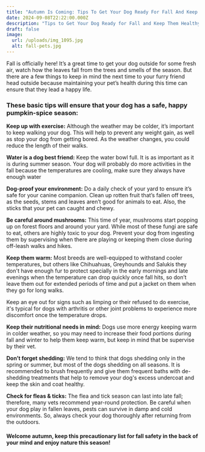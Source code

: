```yaml
---
title: "Autumn Is Coming: Tips To Get Your Dog Ready For Fall And Keep Them Healthy  "
date: 2024-09-08T22:22:00.000Z
description: "Tips to Get Your Dog Ready for Fall and Keep Them Healthy  "
draft: false
image:
  url: /uploads/img_1095.jpg
  alt: fall-pets.jpg
---
```

Fall is officially here! It’s a great time to get your dog outside for some fresh air, watch how the leaves fall from the trees and smells of the season. But there are a few things to keep in mind the next time to your furry friend head outside because maintaining your pet’s health during this time can ensure that they lead a happy life.

### **These basic tips will ensure that your dog has a safe, happy pumpkin-spice season:**

**Keep up with exercise:** Although the weather may be colder, it’s important to keep walking your dog. This will help to prevent any weight gain, as well as stop your dog from getting bored. As the weather changes, you could reduce the length of their walks.  

**Water is a dog best friend:** Keep the water bowl full. It is as important as it is during summer season. Your dog will probably do more activities in the fall because the temperatures are cooling, make sure they always have enough water

**Dog-proof your environment:** Do a daily check of your yard to ensure it’s safe for your canine companion. Clean up rotten fruit that’s fallen off trees, as the seeds, stems and leaves aren’t good for animals to eat. Also, the sticks that your pet can caught and chewy.

**Be careful around mushrooms:** This time of year, mushrooms start popping up on forest floors and around your yard. While most of these fungi are safe to eat, others are highly toxic to your dog. Prevent your dog from ingesting them by supervising when there are playing or keeping them close during off-leash walks and hikes.

**Keep them warm:** Most breeds are well-equipped to withstand cooler temperatures, but others like Chihuahuas, Greyhounds and Salukis they don't have enough fur to protect specially in the early mornings and late evenings when the temperature can drop quickly once fall hits, so don’t leave them out for extended periods of time and put a jacket on them when they go for long walks. 

Keep an eye out for signs such as limping or their refused to do exercise, it's typical for dogs with arthritis or other joint problems to experience more discomfort once the temperature drops. 

**Keep their nutritional needs in mind:** Dogs use more energy keeping warm in colder weather, so you may need to increase their food portions during fall and winter to help them keep warm, but keep in mind that be supervise by their vet.

**Don’t forget shedding:** We tend to think that dogs shedding only in the spring or summer, but most of the dogs shedding on all seasons. It is recommended to brush frequently and give them frequent baths with de-shedding treatments that help to remove your dog's excess undercoat and keep the skin and coat healthy.

**Check for fleas & ticks:** The flea and tick season can last into late fall; therefore, many vets recommend year-round protection. Be careful when your dog play in fallen leaves, pests can survive in damp and cold environments. So, always check your dog thoroughly after returning from the outdoors.

#### **Welcome autumn, keep this precautionary list for fall safety in the back of your mind and enjoy nature this season!**
